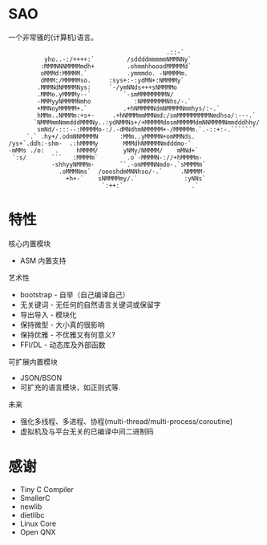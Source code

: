# SAO

一个非常骚的(计算机)语言。

```
                                            .::-`                      
          yho..-:/++++:`         /sddddmmmmmNMMNNy`                    
         :MMMNNNMMMMmdh+         .ohmmhhooodMMMMMd`                    
         oMMMd:MMMMM.`           .ymmmdo. -NMMMMm.                     
         dMMM:/MMMMMso.     :sys+:-:ydMN+:NMMMMy`                      
        .MMMNdNMMMMNys:     `-/ymNNds+++sNMMMMo                        
        .MMMo.yMMMMy--`         `-smMMMMMMMMN/                         
        -MMMyyNMMMMNmho            :NMMMMMMMNhs/-.`                    
        +MMNoyMMMMM+.`          .+hNMMMMNdmNMMMMNmmhys/:-.`            
        hMMm..NMMMm:+s+-     .+hNMMMmmMMNmd:/smMMMMMMMMMNmdhso/:---.`  
       `NMMMmmNmmdddMMMNy..:ydNMMNs+/+MMMMMdosmMMMMMdmNNMMMMNmmdddhhy/ 
        smNd/-:::--:MMMMMo-:/.-dMNdhmNMMMMM+-/MMMMMm.`.-::+:-.```````  
     `.` .hy+/.odmNNMMMMN      :MMm..yMMMMN+omMMNds.                   
/ys+`.ddh:-shm-  .:hMMMMy       MMMdhNMMMMNmdddmo-`                    
-mMMs ./o:   .     hMMMM/       yNMy/NMMMM/    mMNd+`                  
 `:s/       ```   :MMMMm`        .o`-MMMMN-://+hMMMMm-                 
            -shhyyNMMMm-       ``.-omMMMNNmdo-.`sMMMMm`                
              .oMMMNms`  /oooshdmMNNhso/-.`     .NMMMM-                
                +h+-`    sNMMMMmy/.`             :yNNs`                
                          `:++:`                   .`                  
```

# 特性

核心内置模块

* ASM 内置支持

艺术性

* bootstrap - 自举（自己编译自己）
* 无关键词  - 无任何的自然语言关键词或保留字
* 导出导入  - 模块化
* 保持微型  - 大小真的很影响
* 保持优雅  - 不优雅又有何意义?
* FFI/DL    - 动态库及外部函数

可扩展内置模块

* JSON/BSON 
* 可扩充的语言模块，如正则式等.

未来

* 强化多线程、多进程、协程(multi-thread/multi-process/coroutine)
* 虚拟机及与平台无关的已编译中间二进制码

# 感谢

* Tiny C Compiler
* SmallerC
* newlib
* dietlibc
* Linux Core
* Open QNX















